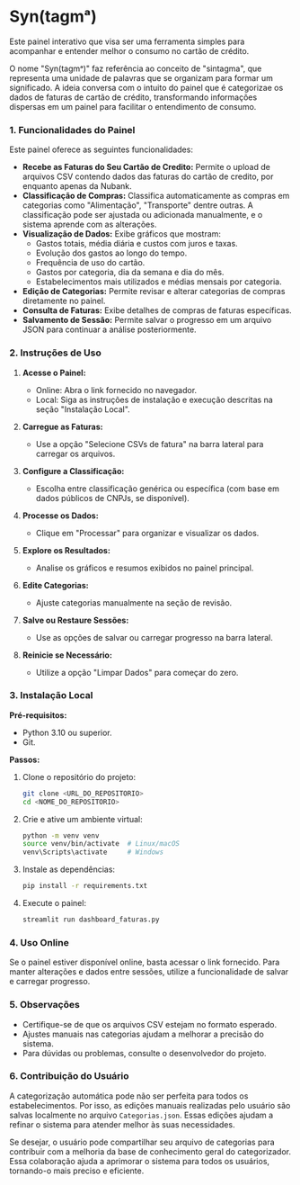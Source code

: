 
# Syn(tagmᵃ)

Este painel interativo que visa ser uma ferramenta simples para acompanhar e entender melhor o consumo no cartão de crédito.

O nome "Syn(tagmᵃ)" faz referência ao conceito de "sintagma", que representa uma unidade de palavras que se organizam para formar um significado. A ideia conversa com o intuito do painel que é categorizae os dados de faturas de cartão de crédito, transformando informações dispersas em um painel para facilitar o entendimento de consumo.

### 1. Funcionalidades do Painel

Este painel oferece as seguintes funcionalidades:

*   **Recebe as Faturas do Seu Cartão de Credito:** Permite o upload de arquivos CSV contendo dados das faturas do cartão de credito, por enquanto apenas da Nubank.
*   **Classificação de Compras:** Classifica automaticamente as compras em categorias como "Alimentação", "Transporte" dentre outras. A classificação pode ser ajustada ou adicionada manualmente, e o sistema aprende com as alterações.
*   **Visualização de Dados:** Exibe gráficos que mostram:
    *   Gastos totais, média diária e custos com juros e taxas.
    *   Evolução dos gastos ao longo do tempo.
    *   Frequência de uso do cartão.
    *   Gastos por categoria, dia da semana e dia do mês.
    *   Estabelecimentos mais utilizados e médias mensais por categoria.
*   **Edição de Categorias:** Permite revisar e alterar categorias de compras diretamente no painel.
*   **Consulta de Faturas:** Exibe detalhes de compras de faturas específicas.
*   **Salvamento de Sessão:** Permite salvar o progresso em um arquivo JSON para continuar a análise posteriormente.

### 2. Instruções de Uso

1. **Acesse o Painel:**
   * Online: Abra o link fornecido no navegador.
   * Local: Siga as instruções de instalação e execução descritas na seção "Instalação Local".

2. **Carregue as Faturas:**
   * Use a opção "Selecione CSVs de fatura" na barra lateral para carregar os arquivos.

3. **Configure a Classificação:**
   * Escolha entre classificação genérica ou específica (com base em dados públicos de CNPJs, se disponível).

4. **Processe os Dados:**
   * Clique em "Processar" para organizar e visualizar os dados.

5. **Explore os Resultados:**
   * Analise os gráficos e resumos exibidos no painel principal.

6. **Edite Categorias:**
   * Ajuste categorias manualmente na seção de revisão.

7. **Salve ou Restaure Sessões:**
   * Use as opções de salvar ou carregar progresso na barra lateral.

8. **Reinicie se Necessário:**
   * Utilize a opção "Limpar Dados" para começar do zero.

### 3. Instalação Local

**Pré-requisitos:**
* Python 3.10 ou superior.
* Git.

**Passos:**
1. Clone o repositório do projeto:
   ```bash
   git clone <URL_DO_REPOSITORIO>
   cd <NOME_DO_REPOSITORIO>
   ```
2. Crie e ative um ambiente virtual:
   ```bash
   python -m venv venv
   source venv/bin/activate  # Linux/macOS
   venv\Scripts\activate     # Windows
   ```
3. Instale as dependências:
   ```bash
   pip install -r requirements.txt
   ```
4. Execute o painel:
   ```bash
   streamlit run dashboard_faturas.py
   ```

### 4. Uso Online

Se o painel estiver disponível online, basta acessar o link fornecido. Para manter alterações e dados entre sessões, utilize a funcionalidade de salvar e carregar progresso.

### 5. Observações

* Certifique-se de que os arquivos CSV estejam no formato esperado.
* Ajustes manuais nas categorias ajudam a melhorar a precisão do sistema.
* Para dúvidas ou problemas, consulte o desenvolvedor do projeto.


### 6. Contribuição do Usuário

A categorização automática pode não ser perfeita para todos os estabelecimentos. Por isso, as edições manuais realizadas pelo usuário são salvas localmente no arquivo `Categorias.json`. Essas edições ajudam a refinar o sistema para atender melhor às suas necessidades.

Se desejar, o usuário pode compartilhar seu arquivo de categorias para contribuir com a melhoria da base de conhecimento geral do categorizador. Essa colaboração ajuda a aprimorar o sistema para todos os usuários, tornando-o mais preciso e eficiente.
